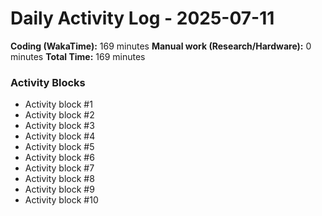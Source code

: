 # Daily Activity Log - 2025-07-11

**Coding (WakaTime):** 169 minutes
**Manual work (Research/Hardware):** 0 minutes
**Total Time:** 169 minutes

### Activity Blocks
- Activity block #1
- Activity block #2
- Activity block #3
- Activity block #4
- Activity block #5
- Activity block #6
- Activity block #7
- Activity block #8
- Activity block #9
- Activity block #10
